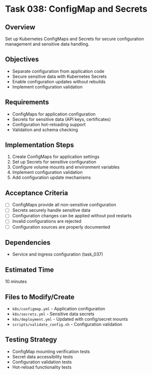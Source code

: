 # Task 038: ConfigMap and Secrets

## Overview
Set up Kubernetes ConfigMaps and Secrets for secure configuration management and sensitive data handling.

## Objectives
- Separate configuration from application code
- Secure sensitive data with Kubernetes Secrets
- Enable configuration updates without rebuilds
- Implement configuration validation

## Requirements
- ConfigMaps for application configuration
- Secrets for sensitive data (API keys, certificates)
- Configuration hot-reloading support
- Validation and schema checking

## Implementation Steps
1. Create ConfigMaps for application settings
2. Set up Secrets for sensitive configuration
3. Configure volume mounts and environment variables
4. Implement configuration validation
5. Add configuration update mechanisms

## Acceptance Criteria
- [ ] ConfigMaps provide all non-sensitive configuration
- [ ] Secrets securely handle sensitive data
- [ ] Configuration changes can be applied without pod restarts
- [ ] Invalid configurations are rejected
- [ ] Configuration sources are properly documented

## Dependencies
- Service and ingress configuration (task_037)

## Estimated Time
10 minutes

## Files to Modify/Create
- `k8s/configmap.yml` - Application configuration
- `k8s/secrets.yml` - Sensitive data secrets
- `k8s/deployment.yml` - Updated with config/secret mounts
- `scripts/validate_config.sh` - Configuration validation

## Testing Strategy
- ConfigMap mounting verification tests
- Secret data accessibility tests
- Configuration validation tests
- Hot-reload functionality tests
